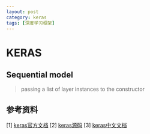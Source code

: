 ```yaml
---
layout: post
category: keras
tags: [深度学习框架]
---
```


KERAS
===============

## Sequential model

> passing a list of layer instances to the constructor


## 参考资料
[1] [keras官方文档](https://keras.io)
[2] [keras源码](https://github.com/keras-team/keras/)
[3] [keras中文文档](https://keras.io/zh/layers/core/)
